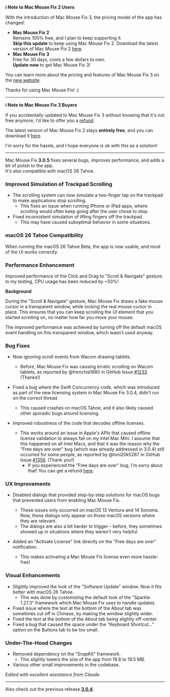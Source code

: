 **ℹ️ Note to Mac Mouse Fix 2 Users**

 With the introduction of Mac Mouse Fix 3, the pricing model of the app has changed:
 
 - **Mac Mouse Fix 2**\
 Remains 100% free, and I plan to keep supporting it.\
**Skip this update** to keep using Mac Mouse Fix 2. Download the latest version of Mac Mouse Fix 2 [here](https://redirect.macmousefix.com/?target=mmf2-latest).
 - **Mac Mouse Fix 3**\
 Free for 30 days, costs a few dollars to own.\
 **Update now** to get Mac Mouse Fix 3!

You can learn more about the pricing and features of Mac Mouse Fix 3 on the [new website](https://macmousefix.com/).

Thanks for using Mac Mouse Fix! :)

---

**ℹ️ Note to Mac Mouse Fix 3 Buyers**

If you accidentally updated to Mac Mouse Fix 3 without knowing that it's not free anymore, I'd like to offer you a [refund](https://redirect.macmousefix.com/?target=mmf-apply-for-refund).

The latest version of Mac Mouse Fix 2 stays **entirely free**, and you can download it [here](https://redirect.macmousefix.com/?target=mmf2-latest).

I'm sorry for the hassle, and I hope everyone is ok with this as a solution!

---

Mac Mouse Fix **3.0.5** fixes several bugs, improves performance, and adds a bit of polish to the app. \
It's also compatible with macOS 26 Tahoe.

### Improved Simulation of Trackpad Scrolling

- The scrolling system can now simulate a two-finger tap on the trackpad to make applications stop scrolling.
    - This fixes an issue when running iPhone or iPad apps, where scrolling would often keep going after the user chose to stop.
- Fixed inconsistent simulation of lifting fingers off the trackpad.
    - This may have caused suboptimal behavior in some situations.



### macOS 26 Tahoe Compatibility

When running the macOS 26 Tahoe Beta, the app is now usable, and most of the UI works correctly.



### Performance Enhancement

Improved performance of the Click and Drag to "Scroll & Navigate" gesture. \
In my testing, CPU usage has been reduced by ~50%!

**Background**

During the "Scroll & Navigate" gesture, Mac Mouse Fix draws a fake mouse cursor in a transparent window, while locking the real mouse cursor in place. This ensures that you can keep scrolling the UI element that you started scrolling on, no matter how far you move your mouse.

The improved performance was achieved by turning off the default macOS event handling on this transparent window, which wasn't used anyway.





### Bug Fixes

- Now ignoring scroll events from Wacom drawing tablets.
    - Before, Mac Mouse Fix was causing erratic scrolling on Wacom tablets, as reported by @frenchie1980 in GitHub Issue [#1233](https://github.com/noah-nuebling/mac-mouse-fix/issues/1233). (Thanks!)
    
- Fixed a bug where the Swift Concurrency code, which was introduced as part of the new licensing system in Mac Mouse Fix 3.0.4, didn't run on the correct thread.
    - This caused crashes on macOS Tahoe, and it also likely caused other sporadic bugs around licensing.
- Improved robustness of the code that decodes offline licenses.
    - This works around an issue in Apple's APIs that caused offline license validation to always fail on my Intel Mac Mini. I assume that this happened on all Intel Macs, and that it was the reason why the "Free days are over" bug (which was already addressed in 3.0.4) still occurred for some people, as reported by @toni20k5267 in GitHub Issue [#1356](https://github.com/noah-nuebling/mac-mouse-fix/issues/1356). (Thank you!)
        - If you experienced the "Free days are over" bug, I'm sorry about that! You can get a refund [here](https://redirect.macmousefix.com/?target=mmf-apply-for-refund).
     
     

### UX Improvements

- Disabled dialogs that provided step-by-step solutions for macOS bugs that prevented users from enabling Mac Mouse Fix.
    - These issues only occurred on macOS 13 Ventura and 14 Sonoma. Now, these dialogs only appear on those macOS versions where they are relevant. 
    - The dialogs are also a bit harder to trigger – before, they sometimes showed up in situations where they weren't very helpful.
    
- Added an "Activate License" link directly on the "Free days are over" notification. 
    - This makes activating a Mac Mouse Fix license even more hassle-free!

### Visual Enhancements

- Slightly improved the look of the "Software Update" window. Now it fits better with macOS 26 Tahoe. 
    - This was done by customizing the default look of the "Sparkle 1.27.3" framework which Mac Mouse Fix uses to handle updates.
- Fixed issue where the text at the bottom of the About tab was sometimes cut off in Chinese, by making the window slightly wider.
- Fixed the text at the bottom of the About tab being slightly off-center.
- Fixed a bug that caused the space under the "Keyboard Shortcut..." option on the Buttons tab to be too small. 

### Under-The-Hood Changes

- Removed dependency on the "SnapKit" framework.
    - This slightly lowers the size of the app from 19.8 to 19.5 MB.
- Various other small improvements in the codebase.

*Edited with excellent assistance from Claude.*

---

Also check out the previous release [**3.0.4**](https://github.com/noah-nuebling/mac-mouse-fix/releases/tag/3.0.4).